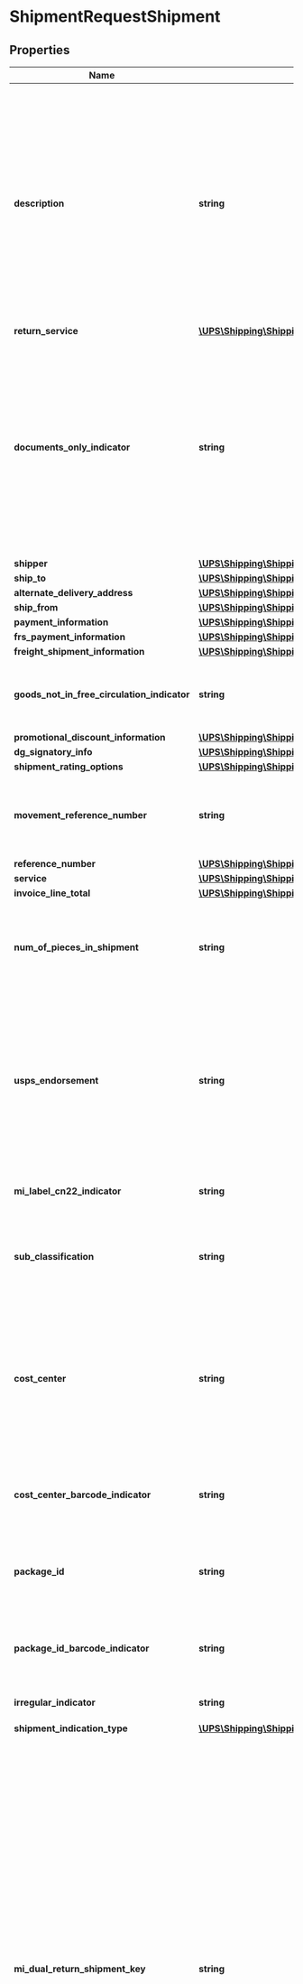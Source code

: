 # ShipmentRequestShipment

## Properties
Name | Type | Description | Notes
------------ | ------------- | ------------- | -------------
**description** | **string** | The Description of Goods for the shipment. Applies to international and domestic shipments.   Provide a detailed description of items being shipped for documents and non-documents.   Examples: \&quot;annual reports\&quot; and \&quot;9 mm steel screws\&quot;.  Required if all of the listed conditions are true:  ShipFrom and ShipTo countries or territories are not the same; The packaging type is not UPS Letter; The ShipFrom and or ShipTo countries or territories are not in the European Union or the ShipFrom and ShipTo countries or territories are both in the European Union and the shipments service type is not UPS Standard. | [optional] 
**return_service** | [**\UPS\Shipping\Shipping\ShipmentReturnService**](ShipmentReturnService.md) |  | [optional] 
**documents_only_indicator** | **string** | Indicates a shipment contains written, typed, or printed communication of no commercial value.   If DocumentsOnly is not specified then it implies that the shipment contains non documents or documents of commercial value.   Default is a shipment contains non- documents or documents of commercial value.  This is an empty tag, any value inside is ignored.   Valid only for shipments with different origin and destination countries or territories. The origin country or territory is not US, and the destination country or territory is not CA, PR or MX. | [optional] 
**shipper** | [**\UPS\Shipping\Shipping\ShipmentShipper**](ShipmentShipper.md) |  | 
**ship_to** | [**\UPS\Shipping\Shipping\ShipmentShipTo**](ShipmentShipTo.md) |  | 
**alternate_delivery_address** | [**\UPS\Shipping\Shipping\ShipmentAlternateDeliveryAddress**](ShipmentAlternateDeliveryAddress.md) |  | [optional] 
**ship_from** | [**\UPS\Shipping\Shipping\ShipmentShipFrom**](ShipmentShipFrom.md) |  | [optional] 
**payment_information** | [**\UPS\Shipping\Shipping\ShipmentPaymentInformation**](ShipmentPaymentInformation.md) |  | [optional] 
**frs_payment_information** | [**\UPS\Shipping\Shipping\ShipmentFRSPaymentInformation**](ShipmentFRSPaymentInformation.md) |  | [optional] 
**freight_shipment_information** | [**\UPS\Shipping\Shipping\ShipmentFreightShipmentInformation**](ShipmentFreightShipmentInformation.md) |  | [optional] 
**goods_not_in_free_circulation_indicator** | **string** | Goods Not In Free Circulation indicator.  This is an empty tag, any value inside is ignored. This indicator is invalid for a package type of UPS Letter and DocumentsOnly. | [optional] 
**promotional_discount_information** | [**\UPS\Shipping\Shipping\ShipmentPromotionalDiscountInformation**](ShipmentPromotionalDiscountInformation.md) |  | [optional] 
**dg_signatory_info** | [**\UPS\Shipping\Shipping\ShipmentDGSignatoryInfo**](ShipmentDGSignatoryInfo.md) |  | [optional] 
**shipment_rating_options** | [**\UPS\Shipping\Shipping\ShipmentShipmentRatingOptions**](ShipmentShipmentRatingOptions.md) |  | [optional] 
**movement_reference_number** | **string** | Movement Reference Number (MRN) information.  Must contain alphanumeric characters only. Must be a length of 18 characters. The 3rd and 4th Characters must be the Shipper country or territory ISO Code. | [optional] 
**reference_number** | [**\UPS\Shipping\Shipping\ShipmentReferenceNumber[]**](ShipmentReferenceNumber.md) |  | [optional] 
**service** | [**\UPS\Shipping\Shipping\ShipmentService**](ShipmentService.md) |  | 
**invoice_line_total** | [**\UPS\Shipping\Shipping\ShipmentInvoiceLineTotal**](ShipmentInvoiceLineTotal.md) |  | [optional] 
**num_of_pieces_in_shipment** | **string** | Total number of pieces in all pallets in a UPS Worldwide Express Freight Shipment.  It is required for UPS Worldwide Express Freight and UPS Worldwide Express Freight Midday Shipment. Valid values are 1 to 99999. | [optional] 
**usps_endorsement** | **string** | USPS Endorsement. Valid values:  1 &#x3D; Return Service Requested  2 &#x3D; Forwarding Service Requested  3 &#x3D; Address Service Requested  4 &#x3D; Change Service Requested and  5 &#x3D; No Service Selected.  Note: For International Mail Innovations shipments use No Service Selected. International Mail Innovations shipments are applicable for Priority Mail Innovations and Mail Innovations Economy Mail Innovations services only.  Required for Mail Innovations forward shipments. | [optional] 
**mi_label_cn22_indicator** | **string** | Indicates single label with both MI label and CN22 form.  International CN22 form is required. | [optional] 
**sub_classification** | **string** | A component encoded on the barcode of the Mail Innovations label.   Valid values:  IR &#x3D; Irregular MA &#x3D; Machineable SubClass is only required if the customer&#x27;s contract have them subclass the package not UPS. | [optional] 
**cost_center** | **string** | Customer assigned identifier for report and billing summarization displays to the right of the Cost Center title.  Required for Mail Innovations Return shipments. It is shown on the bottom of the shipping label as reference 2.  Cost Center length is alphanumeric with a max length of 30 for Mail Innovations forward shipments.  Cost Center length is numeric with a max length of 4 for Mail Innovations Return shipments. | [optional] 
**cost_center_barcode_indicator** | **string** | Presence/Absence indicator. Presence of this indicator means that the customer is requesting for the CostCenter field to be barcoded at the bottom of the label. | [optional] 
**package_id** | **string** | Customer-assigned unique piece identifier that returns visibility events.  Required only for Mail Innovations forward shipments. Alpha numeric values only. It is shown on the bottom of the shipping label as reference 1. | [optional] 
**package_id_barcode_indicator** | **string** | Presence/Absence indicator. Presence of this indicator means that the customer is requesting for the PackageID field to be barcoded at the bottom of the label. | [optional] 
**irregular_indicator** | **string** | Mail classification defined by the USPS.   Valid values:  1 &#x3D; Balloon 2 &#x3D; Oversize 3 &#x3D; Not Applicable | [optional] 
**shipment_indication_type** | [**\UPS\Shipping\Shipping\ShipmentShipmentIndicationType[]**](ShipmentShipmentIndicationType.md) |  | [optional] 
**mi_dual_return_shipment_key** | **string** | MIDualReturnShipmentKey is unique key required to process Mail Innovations Dual Return Shipment.   The unique identifier (key) would be returned in response of first phase of Mail Innovations Dual Return Shipments.   This unique identifier (key) would be part of request for second phase of Mail Innovations Dual Return Shipments.  Format:  For Package return shipments, the package tracking number is concatenated with the system time (YYYY-MM-DDHH.MM.SS.NNN), followed by service code.   For MI Return shipments, the Mail Manifest ID (MMI) is concatenated with the system time.  The unique identifier (key) is required to link the package and the Mail Innovations portion of Dual Return shipment.   If unique identifier (key) is empty in the request for UPS Mail Innovations Return Service, the request will be treated as the first phase of the Mail Innovations Dual Returns Request.   If the MIDualReturnShipmentIndicator is present with empty or null MIDualReturnShipmentKey in UPS Package Return Shipment, the request will be treated as the first phase of Dual MI Return Label Shipment.   This field would be ignored if MIDualReturnShipmentIndicator is not present in UPS Package Return Shipment request. | [optional] 
**mi_dual_return_shipment_indicator** | **string** | MIDualReturnShipmentIndicator is an indicator to identify a Package Shipment is part of UPS Mail Innovations Dual Label Shipment.   Its presence means Package Shipment is part of UPS Mail Innovations Dual Label shipment.  If the indicator is present in Package Shipment request, shipment would be considered as part of a Dual Mail Innovations Returns.   This indicator is not valid with UPS Mail Innovations Returns Service code. | [optional] 
**rating_method_requested_indicator** | **string** | Presence/Absence Indicator. Any value inside is ignored. RatingMethodRequestedIndicator is an indicator. If present, Billable Weight Calculation method information and Rating Method information would be returned in response. | [optional] 
**tax_information_indicator** | **string** | Presence/Absence Indicator. Any value inside is ignored. TaxInformationIndicator is an indicator. If present, any taxes that may be applicable to a shipment would be returned in response. If this indicator is requested with NegotiatedRatesIndicator, Tax related information, if applicable, would be returned only for Negotiated Rates and not for Published Rates. The Tax related information includes any type of Taxes, corresponding Monetary Values, Total Charges with Taxes and disclaimers (if applicable) would be returned in response. | [optional] 
**shipment_service_options** | [**\UPS\Shipping\Shipping\ShipmentShipmentServiceOptions**](ShipmentShipmentServiceOptions.md) |  | [optional] 
**locale** | **string** | Represents 5 character ISO Locale that allows the user to request Reference Number Code on Label, Label instructions and Receipt instructions (if applicable) in desired language.  Locale is specified by the combination of language code and country or territory code - 2 character language code and 2 character country or territory code seperated by an underscore (&#x27;_&#x27;) character.  If Locale element is requested along with LabelLinksIndicator, the URL to retrieve Label and Receipts (if applicable) will be returned in the requested Locale. Please note only LabelURL and ReceiptURL (if applicable) will be returned. LocalLanguageLabelURL and LocalLanguageReceiptURL will not be returned if Locale element is present in request. Queen&#x27;s English (en_GB) is the default | [optional] 
**shipment_value_threshold_code** | **string** | Shipment Value Threshold Code. 01 &#x3D; Shipment value is below or equals to threshold value 02 &#x3D; Shipment value is above threshold value.     NA &#x3D; Not Applicable | [optional] 
**master_carton_id** | **string** | Master Carton ID. If Economy Service (17 or 72) : Economy Shipment will be associated with given Master Carton ID. If Non-Economy Service: Master Carton Shipment will be created for given Master Carton ID. | [optional] 
**master_carton_indicator** | **string** | Master Carton Indicator. Presence of the indicator means Master Carton ID will be created and returned to client.  This is an empty tag, any value inside is ignored.                                                                  MasterCartonIndicator is only valid with Econmoy Shipment (Service Code 17 or 72). Will be ignored if master carton id present. | [optional] 
**shipment_date** | **string** | User can send up to 7 days in the future with current date as day zero. Format: YYYYMMDD | [optional] 
**package** | [**\UPS\Shipping\Shipping\ShipmentPackage[]**](ShipmentPackage.md) |  | 

[[Back to Model list]](../../README.md#documentation-for-models) [[Back to API list]](../../README.md#documentation-for-api-endpoints) [[Back to README]](../../README.md)

